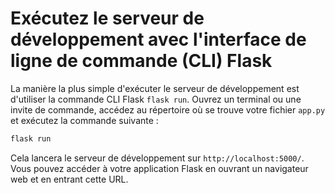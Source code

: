 # Exécutez le serveur de développement avec l'interface de ligne de commande (CLI) Flask

La manière la plus simple d'exécuter le serveur de développement est d'utiliser la commande CLI Flask `flask run`. Ouvrez un terminal ou une invite de commande, accédez au répertoire où se trouve votre fichier `app.py` et exécutez la commande suivante :

```bash
flask run
```

Cela lancera le serveur de développement sur `http://localhost:5000/`. Vous pouvez accéder à votre application Flask en ouvrant un navigateur web et en entrant cette URL.
